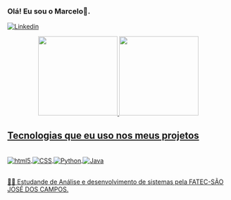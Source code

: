 
### Olá! Eu sou o Marcelo👋.

[![Linkedin](https://img.shields.io/badge/LinkedIn-0077B5?style=for-the-badge&logo=linkedin&logoColor=white)](https://www.linkedin.com/in/antonio-marcelo-9a5b68181/)

<div align="center">
  <a href="https://github.com/Antonio-Barbosa">
  <img height="180em" src="https://github-readme-stats.vercel.app/api?username=Antonio-Barbosa&show_icons=true&theme=dracula&include_all_commits=true&count_private=true"/>
  <img height="180em" src="https://github-readme-stats.vercel.app/api/top-langs/?username=Antonio-Barbosa&layout=compact&langs_count=7&theme=dracula"/>
</div>

## Tecnologias que eu uso nos meus projetos

<div style="display: inline_block"><br/>
  <img align='center' alt="html5" src="https://img.shields.io/badge/HTML5-E34F26?style=for-the-badge&logo=html5&logoColor=white"/>
  <img align='center' alt="CSS" src="https://img.shields.io/badge/CSS3-1572B6?style=for-the-badge&logo=css3&logoColor=white"/>
  <img align='center' alt="Python" src="https://img.shields.io/badge/Python-14354C?style=for-the-badge&logo=python&logoColor=white"/>
  <img align='center' alt="Java" src="https://img.shields.io/badge/Java-ED8B00?style=for-the-badge&logo=java&logoColor=white"/>
</div><br/>

👨‍🎓 Estudande de Análise e desenvolvimento de sistemas pela FATEC-SÃO JOSÉ DOS CAMPOS.






